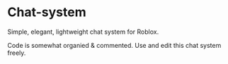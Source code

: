 # Chat-system
Simple, elegant, lightweight chat system for Roblox.


Code is somewhat organied & commented.
Use and edit this chat system freely.
